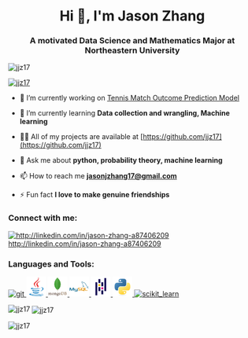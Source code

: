 <h1 align="center">Hi 👋, I'm Jason Zhang</h1>
<h3 align="center">A motivated Data Science and Mathematics Major at Northeastern University</h3>

<p align="left"> <img src="https://komarev.com/ghpvc/?username=jjz17&label=Profile%20views&color=0e75b6&style=flat" alt="jjz17" /> </p>

<p align="left"> <a href="https://github.com/ryo-ma/github-profile-trophy"><img src="https://github-profile-trophy.vercel.app/?username=jjz17" alt="jjz17" /></a> </p>

- 🔭 I’m currently working on [Tennis Match Outcome Prediction Model](https://github.com/jjz17/Tennis-Match-Outcome-Prediction)

- 🌱 I’m currently learning **Data collection and wrangling, Machine learning**

- 👨‍💻 All of my projects are available at [https://github.com/jjz17](https://github.com/jjz17)

- 💬 Ask me about **python, probability theory, machine learning**

- 📫 How to reach me **jasonjzhang17@gmail.com**

- ⚡ Fun fact **I love to make genuine friendships**

<h3 align="left">Connect with me:</h3>
<p align="left">
<a href="https://linkedin.com/in/http://linkedin.com/in/jason-zhang-a87406209 http://linkedin.com/in/jason-zhang-a87406209" target="blank"><img align="center" src="https://raw.githubusercontent.com/rahuldkjain/github-profile-readme-generator/master/src/images/icons/Social/linked-in-alt.svg" alt="http://linkedin.com/in/jason-zhang-a87406209 http://linkedin.com/in/jason-zhang-a87406209" height="30" width="40" /></a>
</p>

<h3 align="left">Languages and Tools:</h3>
<p align="left"> <a href="https://git-scm.com/" target="_blank" rel="noreferrer"> <img src="https://www.vectorlogo.zone/logos/git-scm/git-scm-icon.svg" alt="git" width="40" height="40"/> </a> <a href="https://www.java.com" target="_blank" rel="noreferrer"> <img src="https://raw.githubusercontent.com/devicons/devicon/master/icons/java/java-original.svg" alt="java" width="40" height="40"/> </a> <a href="https://www.mongodb.com/" target="_blank" rel="noreferrer"> <img src="https://raw.githubusercontent.com/devicons/devicon/master/icons/mongodb/mongodb-original-wordmark.svg" alt="mongodb" width="40" height="40"/> </a> <a href="https://www.mysql.com/" target="_blank" rel="noreferrer"> <img src="https://raw.githubusercontent.com/devicons/devicon/master/icons/mysql/mysql-original-wordmark.svg" alt="mysql" width="40" height="40"/> </a> <a href="https://pandas.pydata.org/" target="_blank" rel="noreferrer"> <img src="https://raw.githubusercontent.com/devicons/devicon/2ae2a900d2f041da66e950e4d48052658d850630/icons/pandas/pandas-original.svg" alt="pandas" width="40" height="40"/> </a> <a href="https://www.python.org" target="_blank" rel="noreferrer"> <img src="https://raw.githubusercontent.com/devicons/devicon/master/icons/python/python-original.svg" alt="python" width="40" height="40"/> </a> <a href="https://scikit-learn.org/" target="_blank" rel="noreferrer"> <img src="https://upload.wikimedia.org/wikipedia/commons/0/05/Scikit_learn_logo_small.svg" alt="scikit_learn" width="40" height="40"/> </a> </p>

<p><img align="left" src="https://github-readme-stats.vercel.app/api/top-langs?username=jjz17&show_icons=true&locale=en&layout=compact" alt="jjz17" /></p>

<p>&nbsp;<img align="center" src="https://github-readme-stats.vercel.app/api?username=jjz17&show_icons=true&locale=en" alt="jjz17" /></p>

<p><img align="center" src="https://github-readme-streak-stats.herokuapp.com/?user=jjz17&" alt="jjz17" /></p>
